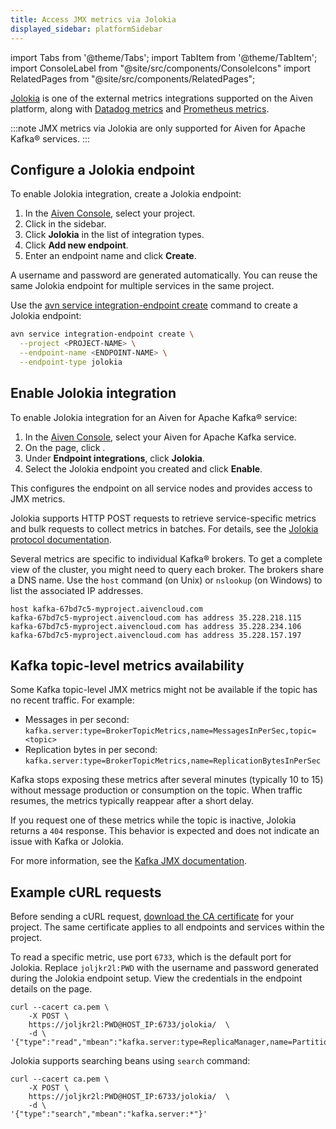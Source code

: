 ```yaml
---
title: Access JMX metrics via Jolokia
displayed_sidebar: platformSidebar
---
```


import Tabs from '@theme/Tabs';
import TabItem from '@theme/TabItem';
import ConsoleLabel from "@site/src/components/ConsoleIcons"
import RelatedPages from "@site/src/components/RelatedPages";

[Jolokia](https://jolokia.org/) is one of the external metrics integrations supported on the Aiven platform, along with [Datadog metrics](/docs/integrations/datadog/datadog-metrics) and [Prometheus metrics](/docs/platform/howto/integrations/prometheus-metrics).

:::note
JMX metrics via Jolokia are only supported for Aiven for Apache Kafka® services.
:::

## Configure a Jolokia endpoint

<Tabs groupId="endpoint-creation">
<TabItem value="console" label="Console" default>

To enable Jolokia integration, create a Jolokia endpoint:

1. In the [Aiven Console](https://console.aiven.io/), select your project.
1. Click <ConsoleLabel name="integration endpoints"/> in the sidebar.
1. Click **Jolokia** in the list of integration types.
1. Click **Add new endpoint**.
1. Enter an endpoint name and click **Create**.

A username and password are generated automatically. You can reuse the same Jolokia
endpoint for multiple services in the same project.

</TabItem>
<TabItem value="cli" label="Aiven CLI">

Use the
[avn service integration-endpoint create](/docs/tools/cli/service/integration#avn_service_integration_endpoint_create)
command to create a Jolokia endpoint:

```bash
avn service integration-endpoint create \
  --project <PROJECT-NAME> \
  --endpoint-name <ENDPOINT-NAME> \
  --endpoint-type jolokia
```

</TabItem>
 </Tabs>

## Enable Jolokia integration

To enable Jolokia integration for an Aiven for Apache Kafka® service:

1. In the [Aiven Console](https://console.aiven.io/), select your Aiven for Apache Kafka
   service.
1. On the <ConsoleLabel name="overview" /> page,
   click <ConsoleLabel name="integrations" />.
1. Under **Endpoint integrations**, click **Jolokia**.
1. Select the Jolokia endpoint you created and click **Enable**.

This configures the endpoint on all service nodes and provides access to JMX metrics.

Jolokia supports HTTP POST requests to retrieve service-specific metrics and bulk
requests to collect metrics in batches. For details, see
the [Jolokia protocol documentation](https://jolokia.org/reference/html/manual/jolokia_protocol.html).

Several metrics are specific to individual Kafka® brokers. To get a complete view of
the cluster, you might need to query each broker. The brokers share a DNS name. Use
the `host` command (on Unix) or `nslookup` (on Windows) to list the associated IP
addresses.

```shell
host kafka-67bd7c5-myproject.aivencloud.com
kafka-67bd7c5-myproject.aivencloud.com has address 35.228.218.115
kafka-67bd7c5-myproject.aivencloud.com has address 35.228.234.106
kafka-67bd7c5-myproject.aivencloud.com has address 35.228.157.197
```

## Kafka topic-level metrics availability

Some Kafka topic-level JMX metrics might not be available if the topic has no recent
traffic. For example:

- Messages in per second: `kafka.server:type=BrokerTopicMetrics,name=MessagesInPerSec,topic=<topic>`
- Replication bytes in per second: `kafka.server:type=BrokerTopicMetrics,name=ReplicationBytesInPerSec`

Kafka stops exposing these metrics after several minutes (typically 10 to 15) without
message production or consumption on the topic. When traffic resumes, the metrics
typically reappear after a short delay.

If you request one of these metrics while the topic is inactive, Jolokia returns a `404`
response. This behavior is expected and does not indicate an issue with Kafka or Jolokia.

For more information, see the
[Kafka JMX documentation](https://kafka.apache.org/38/documentation.html#remote_jmx).

## Example cURL requests

Before sending a cURL request,
[download the CA certificate](/docs/platform/concepts/tls-ssl-certificates#download-ca-certificates)
for your project. The same certificate applies to all endpoints and services
within the project.

To read a specific metric, use port `6733`, which is the default port for Jolokia.
Replace `joljkr2l:PWD` with the username and password generated during the Jolokia
endpoint setup. View the credentials in the endpoint details on the
<ConsoleLabel name="integration endpoints"/> page.

```shell
curl --cacert ca.pem \
    -X POST \
    https://joljkr2l:PWD@HOST_IP:6733/jolokia/  \
    -d \
'{"type":"read","mbean":"kafka.server:type=ReplicaManager,name=PartitionCount"}'
```

Jolokia supports searching beans using `search` command:

```shell
curl --cacert ca.pem \
    -X POST \
    https://joljkr2l:PWD@HOST_IP:6733/jolokia/  \
    -d \
'{"type":"search","mbean":"kafka.server:*"}'
```
